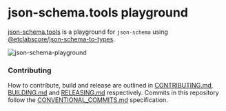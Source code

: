 # json-schema.tools playground

[json-schema.tools](https://json-schema.tools/) is a playground for `json-schema` using [@etclabscore/json-schema-to-types](https://github.com/etclabscore/json-schema-to-types).


![json-schema-playground](https://user-images.githubusercontent.com/364566/75207677-45d63600-572e-11ea-8257-09c1fe4f7534.gif)



### Contributing

How to contribute, build and release are outlined in [CONTRIBUTING.md](CONTRIBUTING.md), [BUILDING.md](BUILDING.md) and [RELEASING.md](RELEASING.md) respectively. Commits in this repository follow the [CONVENTIONAL_COMMITS.md](CONVENTIONAL_COMMITS.md) specification.
